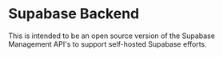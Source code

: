 # Supabase Backend

This is intended to be an open source version of the Supabase Management API's to support self-hosted Supabase efforts.
